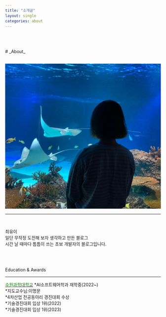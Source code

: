 ```yaml
---
title: "소개글"
layout: single
categories: about
---
```

<br>
<br>
<br>
# _About_
<br>
<br>

![Alt text](/assets/img/me.jpg)
<br>
___
<br>

최유이<br>
일단 무작정 도전해 보자 생각하고 만든 블로그<br>
시간 날 때마다 틈틈이 쓰는 초보 개발자의 블로그입니다.<br>
<br>
<br>
<br>

Education & Awards
* * *
<u><span style="color:green">수원과학대학교</span></u> 
  *AI소프트웨어학과 재학중(2022~)<br> 
  *지도교수님:이명문<br>
  *4차산업 전공동아리 경진대회 수상<br>
  *기술경진대회 입상 1위(2022)<br>
  *기술경진대회 입상 1위(2023)<br>

</span>
</center>

